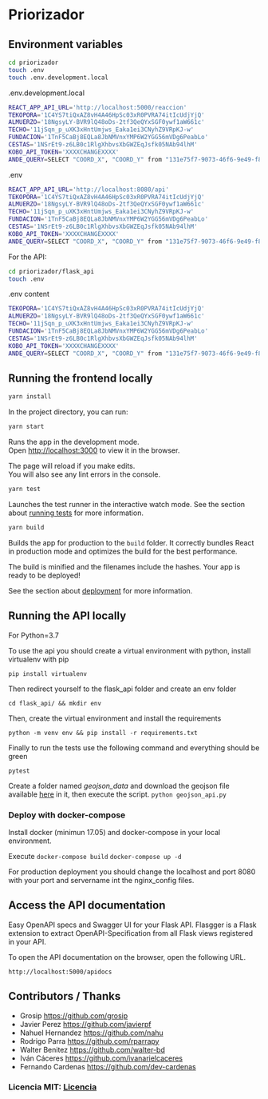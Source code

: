 # Priorizador

## Environment variables

```bash
cd priorizador
touch .env
touch .env.development.local
```

.env.development.local

```bash
REACT_APP_API_URL='http://localhost:5000/reaccion'
TEKOPORA='1C4YS7tiQxAZ8vH4A46HpSc03xR0PVRA74itIcUdjYjQ'
ALMUERZO='18NgsyLY-BVR9lQ48oDs-2tf3QeQYxSGF0ywf1aW661c'
TECHO='11jSqn_p_uXK3xHntUmjws_Eaka1ei3CNyhZ9VRpKJ-w'
FUNDACION='1TnF5CaBj8EQLa8JbNMVnxYMP6W2YGG56mVDg6PeabLo'
CESTAS='1NSrEt9-z6LB0c1RlgXhbvsXbGWZEqJsfk05NAb94lhM'
KOBO_API_TOKEN='XXXXCHANGEXXXX'
ANDE_QUERY=SELECT "COORD_X", "COORD_Y" from "131e75f7-9073-46f6-9e49-f8673595dfc7" WHERE "DPTO" LIKE 'Alto Paran%' AND ("MUNICIPIO" LIKE 'CIUDAD DEL ESTE' OR "MUNICIPIO" LIKE 'HERNANDARIAS' OR "MUNICIPIO" LIKE 'MINGA GUAZU' OR "MUNICIPIO" LIKE 'PRESIDENTE FRANCO')

```

.env

```bash
REACT_APP_API_URL='http://localhost:8080/api'
TEKOPORA='1C4YS7tiQxAZ8vH4A46HpSc03xR0PVRA74itIcUdjYjQ'
ALMUERZO='18NgsyLY-BVR9lQ48oDs-2tf3QeQYxSGF0ywf1aW661c'
TECHO='11jSqn_p_uXK3xHntUmjws_Eaka1ei3CNyhZ9VRpKJ-w'
FUNDACION='1TnF5CaBj8EQLa8JbNMVnxYMP6W2YGG56mVDg6PeabLo'
CESTAS='1NSrEt9-z6LB0c1RlgXhbvsXbGWZEqJsfk05NAb94lhM'
KOBO_API_TOKEN='XXXXCHANGEXXXX'
ANDE_QUERY=SELECT "COORD_X", "COORD_Y" from "131e75f7-9073-46f6-9e49-f8673595dfc7" WHERE "DPTO" LIKE 'Alto Paran%' AND ("MUNICIPIO" LIKE 'CIUDAD DEL ESTE' OR "MUNICIPIO" LIKE 'HERNANDARIAS' OR "MUNICIPIO" LIKE 'MINGA GUAZU' OR "MUNICIPIO" LIKE 'PRESIDENTE FRANCO')

```

For the API:

```bash
cd priorizador/flask_api
touch .env
```

.env content

```bash
TEKOPORA='1C4YS7tiQxAZ8vH4A46HpSc03xR0PVRA74itIcUdjYjQ'
ALMUERZO='18NgsyLY-BVR9lQ48oDs-2tf3QeQYxSGF0ywf1aW661c'
TECHO='11jSqn_p_uXK3xHntUmjws_Eaka1ei3CNyhZ9VRpKJ-w'
FUNDACION='1TnF5CaBj8EQLa8JbNMVnxYMP6W2YGG56mVDg6PeabLo'
CESTAS='1NSrEt9-z6LB0c1RlgXhbvsXbGWZEqJsfk05NAb94lhM'
KOBO_API_TOKEN='XXXXCHANGEXXXX'
ANDE_QUERY=SELECT "COORD_X", "COORD_Y" from "131e75f7-9073-46f6-9e49-f8673595dfc7" WHERE "DPTO" LIKE 'Alto Paran%' AND ("MUNICIPIO" LIKE 'CIUDAD DEL ESTE' OR "MUNICIPIO" LIKE 'HERNANDARIAS' OR "MUNICIPIO" LIKE 'MINGA GUAZU' OR "MUNICIPIO" LIKE 'PRESIDENTE FRANCO')

```

## Running the frontend locally

```bash
yarn install
```

In the project directory, you can run:

```bash
yarn start
```

Runs the app in the development mode.<br />
Open [http://localhost:3000](http://localhost:3000) to view it in the browser.

The page will reload if you make edits.<br />
You will also see any lint errors in the console.

```bash
yarn test
```

Launches the test runner in the interactive watch mode.
See the section about [running tests](https://facebook.github.io/create-react-app/docs/running-tests) for more information.

```bash
yarn build
```

Builds the app for production to the `build` folder.
It correctly bundles React in production mode and optimizes the build for the best performance.

The build is minified and the filenames include the hashes.
Your app is ready to be deployed!

See the section about [deployment](https://facebook.github.io/create-react-app/docs/deployment) for more information.

## Running the API locally

For Python=3.7

To use the api you should create a virtual environment with python, install virtualenv with pip

`pip install virtualenv`

Then redirect yourself to the flask_api folder and create an env folder

`cd flask_api/ && mkdir env`

Then, create the virtual environment and install the requirements

`python -m venv env && pip install -r requirements.txt`

Finally to run the tests use the following command and everything should be green

`pytest`

Create a folder named _geojson_data_ and download the geojson file available [here](http://geo.stp.gov.py/u/dgeec/tables/dgeec.paraguay_2012_barrrios_y_localidades/public/map) in it, then execute the script.
`python geojson_api.py`

### Deploy with docker-compose

Install docker (minimun 17.05) and docker-compose in your local environment.

Execute
`docker-compose build`
`docker-compose up -d`

For production deployment you should change the localhost and port 8080 with your port and servername int the nginx_config files.

## Access the API documentation

Easy OpenAPI specs and Swagger UI for your Flask API.
Flasgger is a Flask extension to extract OpenAPI-Specification from all Flask views registered in your API.

To open the API documentation on the browser, open the following URL.

`http://localhost:5000/apidocs`

## Contributors / Thanks

- Grosip https://github.com/grosip
- Javier Perez https://github.com/javierpf
- Nahuel Hernandez https://github.com/nahu
- Rodrigo Parra https://github.com/rparrapy
- Walter Benitez https://github.com/walter-bd
- Iván Cáceres https://github.com/ivanarielcaceres
- Fernando Cardenas https://github.com/dev-cardenas

### Licencia MIT: [Licencia](https://github.com/reaccionpy/priorizador/blob/master/LICENSE)
